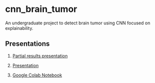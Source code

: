 # cnn_brain_tumor

An undergraduate project to detect brain tumor using CNN focused on explainability.

## Presentations

1. [Partial results presentation](https://docs.google.com/presentation/d/e/2PACX-1vSsF6RHmjCFyb8bXN49SsbIrhe4toYNsj4rTE7TPoiFdQPHSgWHaDHgtrMBXdVi8Mdzxywc5MmUCgUh/pub?start=false&loop=false&delayms=3000)
2. [Presentation](https://docs.google.com/presentation/d/e/2PACX-1vRye0MyGr68j0ASzOy6Q5cpIbJZZIRYydxKVhqqErn5AynRjLb-vzPhzpp8o1381-gYttAWBXINjQcP/pub?start=false&loop=false&delayms=3000)

1. [Google Colab Notebook](https://colab.research.google.com/drive/1bhasDpM1Fu8_kDW5WHQCGHu_4ZyZiqLq?usp=sharing)
